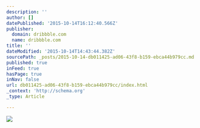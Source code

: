 ```yaml
---
description: ''
author: []
datePublished: '2015-10-14T16:12:40.566Z'
publisher:
  domain: dribbble.com
  name: dribbble.com
title: ''
dateModified: '2015-10-14T14:43:44.382Z'
sourcePath: _posts/2015-10-14-db011425-ad06-43f8-b159-ebca44b979cc.md
published: true
inFeed: true
hasPage: true
inNav: false
url: db011425-ad06-43f8-b159-ebca44b979cc/index.html
_context: 'http://schema.org'
_type: Article

---
```

![](https://d13yacurqjgara.cloudfront.net/users/2014/screenshots/1743807/fifty-six.png)